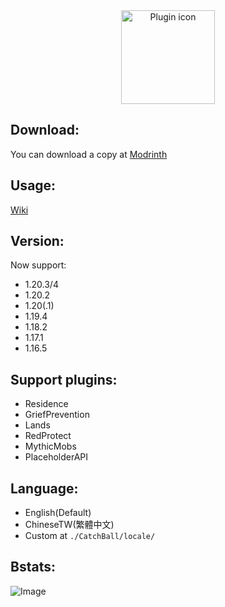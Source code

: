 <body>
  <center>
    <img src="https://github.com/NUTT1101/CatchBall/assets/95519633/320e05cc-55cf-4623-93e7-498578462ec9" alt="Plugin icon"width="150" height="150">
  </center>
</body>

## Download:
You can download a copy at [Modrinth](https://modrinth.com/plugin/catchball)  

## Usage:
[Wiki](https://github.com/MagicTeaMC/CatchBall/wiki)

## Version:
Now support:
- 1.20.3/4
- 1.20.2
- 1.20(.1)
- 1.19.4
- 1.18.2
- 1.17.1
- 1.16.5

## Support plugins:
- Residence
- GriefPrevention
- Lands
- RedProtect
- MythicMobs
- PlaceholderAPI

## Language:
- English(Default)
- ChineseTW(繁體中文)
- Custom at `./CatchBall/locale/`

## Bstats:
![Image](https://bstats.org/signatures/bukkit/CatchBall.svg)
